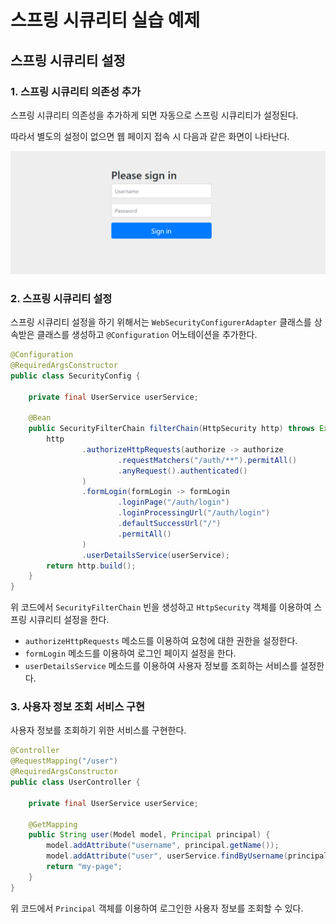 # 스프링 시큐리티 실습 예제

## 스프링 시큐리티 설정

### 1. 스프링 시큐리티 의존성 추가

스프링 시큐리티 의존성을 추가하게 되면 자동으로 스프링 시큐리티가 설정된다.

따라서 별도의 설정이 없으면 웹 페이지 접속 시 다음과 같은 화면이 나타난다.

![스프링 시큐리티 화면](./img/spring-security-login.png)

### 2. 스프링 시큐리티 설정

스프링 시큐리티 설정을 하기 위해서는 `WebSecurityConfigurerAdapter` 클래스를 상속받은 클래스를 생성하고 `@Configuration` 어노테이션을 추가한다.

```java
@Configuration
@RequiredArgsConstructor
public class SecurityConfig {

    private final UserService userService;
    
    @Bean
    public SecurityFilterChain filterChain(HttpSecurity http) throws Exception {
        http
                .authorizeHttpRequests(authorize -> authorize
                        .requestMatchers("/auth/**").permitAll()
                        .anyRequest().authenticated()
                )
                .formLogin(formLogin -> formLogin
                        .loginPage("/auth/login")
                        .loginProcessingUrl("/auth/login")
                        .defaultSuccessUrl("/")
                        .permitAll()
                )
                .userDetailsService(userService);
        return http.build();
    }
}
```

위 코드에서 `SecurityFilterChain` 빈을 생성하고 `HttpSecurity` 객체를 이용하여 스프링 시큐리티 설정을 한다.

- `authorizeHttpRequests` 메소드를 이용하여 요청에 대한 권한을 설정한다.
- `formLogin` 메소드를 이용하여 로그인 페이지 설정을 한다.
- `userDetailsService` 메소드를 이용하여 사용자 정보를 조회하는 서비스를 설정한다.


### 3. 사용자 정보 조회 서비스 구현

사용자 정보를 조회하기 위한 서비스를 구현한다.

```java
@Controller
@RequestMapping("/user")
@RequiredArgsConstructor
public class UserController {

    private final UserService userService;

    @GetMapping
    public String user(Model model, Principal principal) {
        model.addAttribute("username", principal.getName());
        model.addAttribute("user", userService.findByUsername(principal.getName()));
        return "my-page";
    }
}
```

위 코드에서 `Principal` 객체를 이용하여 로그인한 사용자 정보를 조회할 수 있다.
